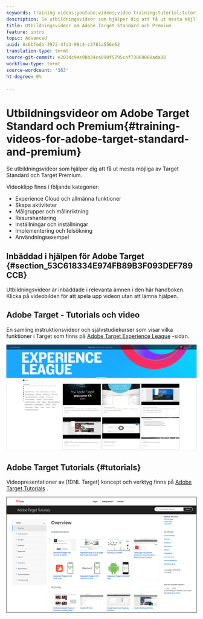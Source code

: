 ```yaml
---
keywords: training videos;youtube;videos;video training;tutorial;tutorials;video
description: Se utbildningsvideor som hjälper dig att få ut mesta möjliga av Target Standard och Target Premium.
title: Utbildningsvideor om Adobe Target Standard och Premium
feature: intro
topic: Advanced
uuid: 8c6bfedb-3972-4fd3-98c4-c3781a556e62
translation-type: tm+mt
source-git-commit: e203dc94e9bb34c4090f5795cbf73869808ada88
workflow-type: tm+mt
source-wordcount: '163'
ht-degree: 0%

---
```



# Utbildningsvideor om Adobe Target Standard och Premium{#training-videos-for-adobe-target-standard-and-premium}

Se utbildningsvideor som hjälper dig att få ut mesta möjliga av Target Standard och Target Premium.

Videoklipp finns i följande kategorier:

* Experience Cloud och allmänna funktioner
* Skapa aktiviteter
* Målgrupper och målinriktning
* Resurshantering
* Inställningar och inställningar
* Implementering och felsökning
* Användningsexempel

## Inbäddad i hjälpen för Adobe Target {#section_53C618334E974FB89B3F093DEF789CCB}

Utbildningsvideor är inbäddade i relevanta ämnen i den här handboken. Klicka på videobilden för att spela upp videon utan att lämna hjälpen.

## Adobe Target - Tutorials och video

En samling instruktionsvideor och självstudiekurser som visar vilka funktioner i Target som finns på [Adobe Target Experience League](https://guided.adobe.com/#recommended/solutions/target) -sidan.

![Experience League-videor](/help/c-intro/assets/experience-league.png)

## Adobe Target Tutorials {#tutorials}

Videopresentationer av [!DNL Target] koncept och verktyg finns på [Adobe Target Tutorials](https://docs.adobe.com/content/help/en/target-learn/tutorials/overview.html) .

![Adobe Target Tutorials](/help/c-intro/assets/adobe-target-tutorials-new.png)